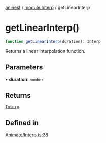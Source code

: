[aninest](../../index.md) / [module:Interp](../index.md) / getLinearInterp

# getLinearInterp()

```ts
function getLinearInterp(duration): Interp
```

Returns a linear interpolation function.

## Parameters

• **duration**: `number`

## Returns

[`Interp`](../type-aliases/Interp.md)

## Defined in

[Animate/Interp.ts:38](https://github.com/zphrs/aninest/blob/b669292333243ef725d764f354c403b2c4bde014/core/src/Animate/Interp.ts#L38)
